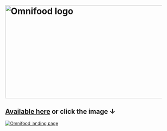 # <img alt="Omnifood logo" width="600" height="300" alt="logo" src="https://github.com/user-attachments/assets/0fbd4206-b14f-439a-b62e-0a77fd35d085" />
## [Available here](https://omnifood-wildwebdev.netlify.app/) or click the image &darr;
[<img alt="Omnifood landing page" src="https://github.com/user-attachments/assets/8e37eaff-f860-42ed-851f-3d311ab87cc8">](https://omnifood-wildwebdev.netlify.app/)

